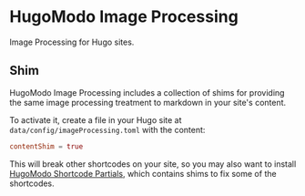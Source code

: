 # HugoModo Image Processing

Image Processing for Hugo sites.

## Shim

HugoModo Image Processing includes a collection of shims for providing the same image processing treatment to markdown in your site's content.

To activate it, create a file in your Hugo site at `data/config/imageProcessing.toml` with the content:

``` toml
contentShim = true
```

This will break other shortcodes on your site, so you may also want to install [HugoModo Shortcode Partials](https://github.com/hugomodo/hugomodo-shortcode-partials), which contains shims to fix some of the shortcodes.
